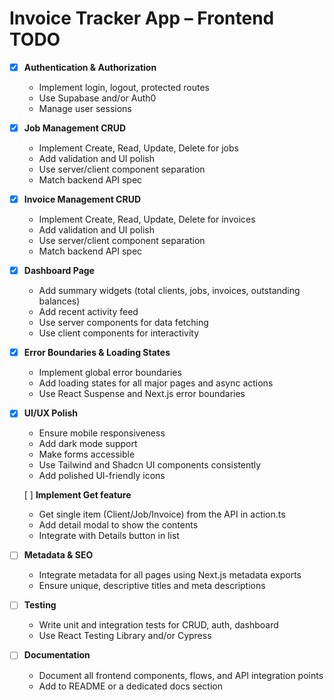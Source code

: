 # Invoice Tracker App – Frontend TODO

- [x] **Authentication & Authorization**

  - Implement login, logout, protected routes
  - Use Supabase and/or Auth0
  - Manage user sessions

- [x] **Job Management CRUD**

  - Implement Create, Read, Update, Delete for jobs
  - Add validation and UI polish
  - Use server/client component separation
  - Match backend API spec

- [x] **Invoice Management CRUD**

  - Implement Create, Read, Update, Delete for invoices
  - Add validation and UI polish
  - Use server/client component separation
  - Match backend API spec

- [x] **Dashboard Page**

  - Add summary widgets (total clients, jobs, invoices, outstanding balances)
  - Add recent activity feed
  - Use server components for data fetching
  - Use client components for interactivity

- [x] **Error Boundaries & Loading States**

  - Implement global error boundaries
  - Add loading states for all major pages and async actions
  - Use React Suspense and Next.js error boundaries

- [x] **UI/UX Polish**

  - Ensure mobile responsiveness
  - Add dark mode support
  - Make forms accessible
  - Use Tailwind and Shadcn UI components consistently
  - Add polished UI-friendly icons

  [ ] **Implement Get feature**

  - Get single item (Client/Job/Invoice) from the API in action.ts
  - Add detail modal to show the contents
  - Integrate with Details button in list

- [ ] **Metadata & SEO**

  - Integrate metadata for all pages using Next.js metadata exports
  - Ensure unique, descriptive titles and meta descriptions

- [ ] **Testing**

  - Write unit and integration tests for CRUD, auth, dashboard
  - Use React Testing Library and/or Cypress

- [ ] **Documentation**
  - Document all frontend components, flows, and API integration points
  - Add to README or a dedicated docs section
